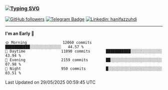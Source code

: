 ### [![Typing SVG](https://readme-typing-svg.herokuapp.com?font=lato&size=22&lines=Hi+There+👋)](https://git.io/typing-svg) 

[![GitHub followers](https://img.shields.io/github/followers/hanifazzuhdi?label=Follow&style=social)](https://github.com/hanifazzuhdi/?tab=follow) 
[![Telegram Badge](https://img.shields.io/badge/-hanif0198-blue?style=social&logo=telegram&link=https://www.t.me/hanif0198/)](https://www.t.me/hanif0198/) 
[![Linkedin: hanifazzuhdi](https://img.shields.io/badge/-hanifazzuhdi-blue?style=flat-square&logo=Linkedin&logoColor=white&link=https://www.linkedin.com/in/hanif-az-zuhdi-69688019b/)](https://www.linkedin.com/in/hanif-az-zuhdi-69688019b/) 

<hr/>

<!--START_SECTION:waka-->
**I'm an Early 🐤** 

```text
🌞 Morning                12060 commits       ███████████░░░░░░░░░░░░░░   44.57 % 
🌆 Daytime                11890 commits       ███████████░░░░░░░░░░░░░░   43.94 % 
🌃 Evening                2159 commits        ██░░░░░░░░░░░░░░░░░░░░░░░   07.98 % 
🌙 Night                  950 commits         █░░░░░░░░░░░░░░░░░░░░░░░░   03.51 % 
```



 Last Updated on 29/05/2025 00:59:45 UTC
<!--END_SECTION:waka-->
